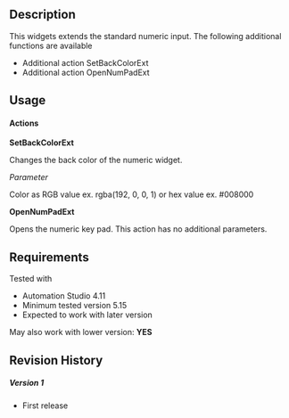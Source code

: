 ## Description
This widgets extends the standard numeric input. The following additional functions are available

* Additional action SetBackColorExt
* Additional action OpenNumPadExt

## Usage

#### Actions

**SetBackColorExt**

Changes the back color of the numeric widget.

*Parameter*

Color as RGB value ex. rgba(192, 0, 0, 1) or hex value ex. #008000

**OpenNumPadExt**

Opens the numeric key pad. This action has no additional parameters.

## Requirements

Tested with

* Automation Studio 4.11
* Minimum tested version 5.15
* Expected to work with later version

May also work with lower version: **YES**

## Revision History

##### Version 1
- First release

